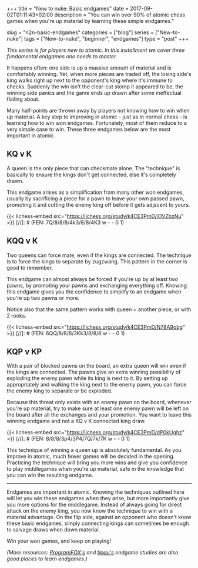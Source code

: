 +++
title = "New to nuke: Basic endgames"
date = 2017-09-02T01:11:43+02:00
description = "You can win over 90% of atomic chess games when you're up material by learning these simple endgames."

slug = "n2n-basic-endgames"
categories = ["blog"]
series = ["New-to-nuke"]
tags = ["New-to-nuke", "beginner", "endgames"]
type = "post"
+++

_This series is for players new to atomic. In this installment we cover three fundamental endgames one needs to master._

It happens often: one side is up a massive amount of material and is comfortably winning. Yet, when more pieces are traded off, the losing side's king walks right up next to the opponent's king where it's immune to checks. Suddenly the win isn't the clear-cut stomp it appeared to be, the winning side panics and the game ends up drawn after some ineffectual flailing about.

Many half-points are thrown away by players not knowing how to win when up material. A key step to improving in atomic - just as in normal chess - is learning how to win won endgames. Fortunately, most of them reduce to a very simple case to win. These three endgames below are the most important in atomic.


## KQ v K ##
A queen is the only piece that can checkmate alone. The "technique" is basically to ensure the kings don't get connected, else it's completely drawn.

This endgame arises as a simplification from many other won endgames, usually by sacrificing a piece for a pawn to leave your own passed pawn, promoting it and cutting the enemy king off before it gets adjacent to yours.

{{< lichess-embed src="https://lichess.org/study/k4CE3PmD/lOVZbzNu" >}}
[//]: # (FEN: 7Q/8/8/8/4k3/8/8/4K3 w - - 0 1)

## KQQ v K ##
Two queens can force mate, even if the kings are connected. The technique is to force the kings to separate by zugzwang. This pattern in the corner is good to remember.

This endgame can almost always be forced if you're up by at least two pawns, by promoting your pawns and exchanging everything off. Knowing this endgame gives you the confidence to simplify to an endgame when you're up two pawns or more.

Notice also that the same pattern works with queen + another piece, or with 2 rooks.

{{< lichess-embed src="https://lichess.org/study/k4CE3PmD/N78A9obg" >}}
[//]: # (FEN: 6QQ/8/8/8/3Kk3/8/8/8 w - - 0 1)

## KQP v KP ##
With a pair of blocked pawns on the board, an extra queen will win even if the kings are connected. The pawns give an extra winning possibility of exploding the enemy pawn while its king is next to it. By setting up appropriately and walking the king next to the enemy pawn, you can force the enemy king to separate or be exploded.

Because this threat only exists with an enemy pawn on the board, whenever you're up material, try to make sure at least one enemy pawn will be left on the board after all the exchanges and your promotion. You want to leave this winning endgame and not a KQ v K connected king draw.

{{< lichess-embed src="https://lichess.org/study/k4CE3PmD/dP0kUghz" >}}
[//]: # (FEN: 8/8/8/3p4/3P4/7Q/7k/7K w - - 0 1)

This technique of winning a queen up is absolutely fundamental. As you improve in atomic, much fewer games will be decided in the opening. Practicing the technique will bring you more wins and give you confidence to play middlegames when you're up material, safe in the knowledge that you can win the resulting endgame.

-----------

Endgames are important in atomic. Knowing the techniques outlined here will let you win these endgames when they arise, but more importantly give you more options for the middlegame. Instead of always going for direct attack on the enemy king, you now know the technique to win with a material advantage. On the flip side, against an opponent who doesn't know these basic endgames, simply connecting kings can sometimes be enough to salvage draws when down material.

Win your won games, and keep on playing!

_(More resources: [ProgramFOX's](https://lichess.org/study/JYSYPQrN) and [tipau's](https://lichess.org/study/ikJM4K3L) endgame studies are also good places to learn endgames.)_
